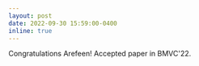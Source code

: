 ```yaml
---
layout: post
date: 2022-09-30 15:59:00-0400
inline: true
---
```


Congratulations Arefeen! Accepted paper in BMVC'22.
